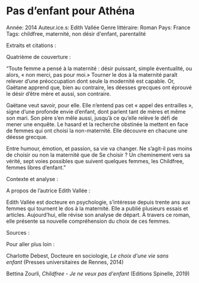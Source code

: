 # Pas d’enfant pour Athéna

Année: 2014
Auteur.ice.s: Edith Vallée
Genre littéraire: Roman
Pays: France
Tags: childfree, maternité, non désir d'enfant, parentalité

Extraits et citations :

Quatrième de couverture :

“Toute femme a pensé à la maternité : désir puissant, simple éventualité, ou alors, « non merci, pas pour moi.» Tourner le dos à la maternité paraît relever d’une préoccupation dont seule la modernité est capable. Or, Gaëtane apprend que, bien au contraire, les déesses grecques ont éprouvé le désir d’être mère et aussi, son contraire.

Gaëtane veut savoir, pour elle. Elle n’entend pas cet « appel des entrailles », signe d’une profonde envie d’enfant, dont parlent tant de mères et même son mari. Son père s’en mêle aussi, jusqu’à ce qu’elle relève le défi de mener une enquête. Le hasard et la recherche obstinée la mettent en face de femmes qui ont choisi la non-maternité. Elle découvre en chacune une déesse grecque.

Entre humour, émotion, et passion, sa vie va changer. Ne s’agit-il pas moins de choisir ou non la maternité que de Se choisir ? Un cheminement vers sa vérité, sept voies possibles que suivent quelques femmes, les Childfree, femmes libres d’enfant.”

Contexte et analyse :

A propos de l’autrice Edith Vallée :

Edith Vallée est docteure en psychologie, s’intéresse depuis trente ans aux femmes qui tournent le dos à la maternité. Elle a publié plusieurs essais et articles. Aujourd’hui, elle révise son analyse de départ. À travers ce roman, elle présente sa nouvelle compréhension du choix de ces femmes.

Sources :

Pour aller plus loin :

Charlotte Debest, Docteure en sociologie, *Le choix d'une vie sans enfant* (Presses universitaires de Rennes, 2014) 

Bettina Zourli, *Childfree - Je ne veux pas d'enfant* (Editions Spinelle, 2019)